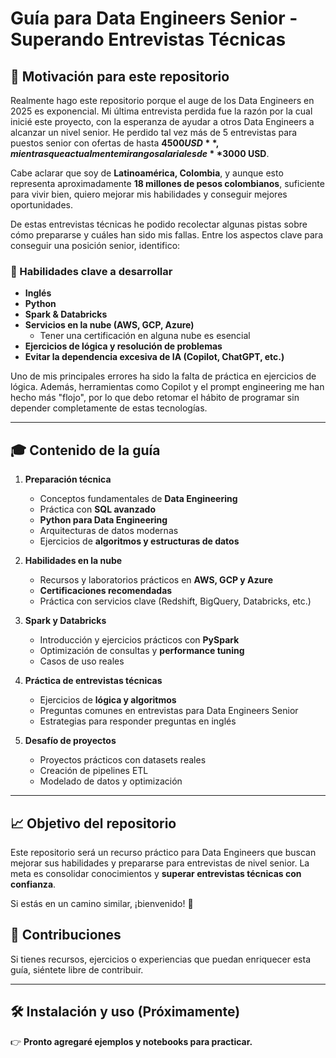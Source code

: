 # Guía para Data Engineers Senior - Superando Entrevistas Técnicas

## 🚀 Motivación para este repositorio

Realmente hago este repositorio porque el auge de los Data Engineers en 2025 es exponencial. Mi última entrevista perdida fue la razón por la cual inicié este proyecto, con la esperanza de ayudar a otros Data Engineers a alcanzar un nivel senior. He perdido tal vez más de 5 entrevistas para puestos senior con ofertas de hasta **$4500 USD**, mientras que actualmente mi rango salarial es de **$3000 USD**. 

Cabe aclarar que soy de **Latinoamérica, Colombia**, y aunque esto representa aproximadamente **18 millones de pesos colombianos**, suficiente para vivir bien, quiero mejorar mis habilidades y conseguir mejores oportunidades. 

De estas entrevistas técnicas he podido recolectar algunas pistas sobre cómo prepararse y cuáles han sido mis fallas. Entre los aspectos clave para conseguir una posición senior, identifico:

### 🔎 Habilidades clave a desarrollar
- **Inglés** 
- **Python**
- **Spark & Databricks**
- **Servicios en la nube (AWS, GCP, Azure)** 
  - Tener una certificación en alguna nube es esencial
- **Ejercicios de lógica y resolución de problemas**
- **Evitar la dependencia excesiva de IA (Copilot, ChatGPT, etc.)**

Uno de mis principales errores ha sido la falta de práctica en ejercicios de lógica. Además, herramientas como Copilot y el prompt engineering me han hecho más "flojo", por lo que debo retomar el hábito de programar sin depender completamente de estas tecnologías. 

---

## 🎓 Contenido de la guía

1. **Preparación técnica**
   - Conceptos fundamentales de **Data Engineering**
   - Práctica con **SQL avanzado**
   - **Python para Data Engineering**
   - Arquitecturas de datos modernas
   - Ejercicios de **algoritmos y estructuras de datos**

2. **Habilidades en la nube**
   - Recursos y laboratorios prácticos en **AWS, GCP y Azure**
   - **Certificaciones recomendadas**
   - Práctica con servicios clave (Redshift, BigQuery, Databricks, etc.)

3. **Spark y Databricks**
   - Introducción y ejercicios prácticos con **PySpark**
   - Optimización de consultas y **performance tuning**
   - Casos de uso reales

4. **Práctica de entrevistas técnicas**
   - Ejercicios de **lógica y algoritmos**
   - Preguntas comunes en entrevistas para Data Engineers Senior
   - Estrategias para responder preguntas en inglés

5. **Desafío de proyectos**
   - Proyectos prácticos con datasets reales
   - Creación de pipelines ETL
   - Modelado de datos y optimización

---

## 📈 Objetivo del repositorio

Este repositorio será un recurso práctico para Data Engineers que buscan mejorar sus habilidades y prepararse para entrevistas de nivel senior. La meta es consolidar conocimientos y **superar entrevistas técnicas con confianza**.

Si estás en un camino similar, ¡bienvenido! 🎉 

## 🌟 Contribuciones

Si tienes recursos, ejercicios o experiencias que puedan enriquecer esta guía, siéntete libre de contribuir.

---

## 🛠️ Instalación y uso (Próximamente)

👉 **Pronto agregaré ejemplos y notebooks para practicar.**

